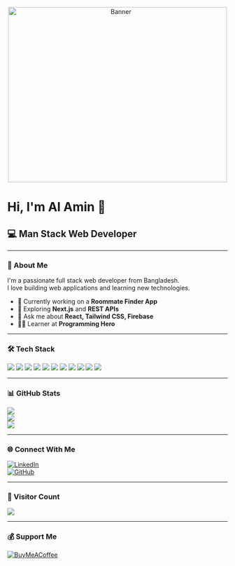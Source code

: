<!-- Banner Image -->
<p align="center">
  <img src="https://i.ibb.co/XrwtsB8K/unnamed.jpg" alt="Banner" width="500" height="400  style="border-radius: 50px;" />
</p>

# Hi, I'm Al Amin 👋  
## 💻 Man Stack Web Developer

---

### 🚀 About Me
I'm a passionate full stack web developer from Bangladesh.  
I love building web applications and learning new technologies.

- 🔭 Currently working on a **Roommate Finder App**
- 🌱 Exploring **Next.js** and **REST APIs**
- 💬 Ask me about **React, Tailwind CSS, Firebase**
- 👨‍🎓 Learner at **Programming Hero**

---

### 🛠️ Tech Stack

<p>
  <img src="https://img.shields.io/badge/javascript-%23323330.svg?style=for-the-badge&logo=javascript&logoColor=%23F7DF1E"/>
  <img src="https://img.shields.io/badge/react-%2320232a.svg?style=for-the-badge&logo=react&logoColor=%2361DAFB"/>
  <img src="https://img.shields.io/badge/React_Router-CA4245?style=for-the-badge&logo=react-router&logoColor=white"/>
  <img src="https://img.shields.io/badge/-React%20Query-FF4154?style=for-the-badge&logo=react-query&logoColor=white"/>
  <img src="https://img.shields.io/badge/react_native-%2320232a.svg?style=for-the-badge&logo=react&logoColor=%2361DAFB"/>
  <img src="https://img.shields.io/badge/React%20Hook%20Form-%23EC5990.svg?style=for-the-badge&logo=reacthookform&logoColor=white"/>
  <img src="https://img.shields.io/badge/Context--Api-000000?style=for-the-badge&logo=react"/>
  <img src="https://img.shields.io/badge/node.js-6DA55F?style=for-the-badge&logo=node.js&logoColor=white"/>
  <img src="https://img.shields.io/badge/MongoDB-%234ea94b.svg?style=for-the-badge&logo=mongodb&logoColor=white"/>
  <img src="https://img.shields.io/badge/tailwindcss-%2338B2AC.svg?style=for-the-badge&logo=tailwind-css&logoColor=white"/>
  <img src="https://img.shields.io/badge/css3-%231572B6.svg?style=for-the-badge&logo=css3&logoColor=white"/>
</p>

---

### 📊 GitHub Stats

![](https://github-readme-stats.vercel.app/api?username=malamin59&theme=dark&hide_border=false&include_all_commits=true&count_private=false)  
![](https://nirzak-streak-stats.vercel.app/?user=malamin59&theme=dark&hide_border=false)  
![](https://github-readme-stats.vercel.app/api/top-langs/?username=malamin59&theme=dark&hide_border=false&layout=compact)

---

### 🌐 Connect With Me

[![LinkedIn](https://img.shields.io/badge/LinkedIn-blue?style=for-the-badge&logo=linkedin&logoColor=white)](https://linkedin.com/in/your-link)  
[![GitHub](https://img.shields.io/badge/GitHub-black?style=for-the-badge&logo=github&logoColor=white)](https://github.com/malamin59)  

---

### 🔢 Visitor Count

[![](https://visitcount.itsvg.in/api?id=malamin59&icon=0&color=0)](https://visitcount.itsvg.in)

---

### 💰 Support Me

[![BuyMeACoffee](https://img.shields.io/badge/Buy%20Me%20a%20Coffee-ffdd00?style=for-the-badge&logo=buy-me-a-coffee&logoColor=black)](https://buymeacoffee.com/alaminpatwary)

<!-- Proudly created with GPRM ( https://gprm.itsvg.in ) -->
